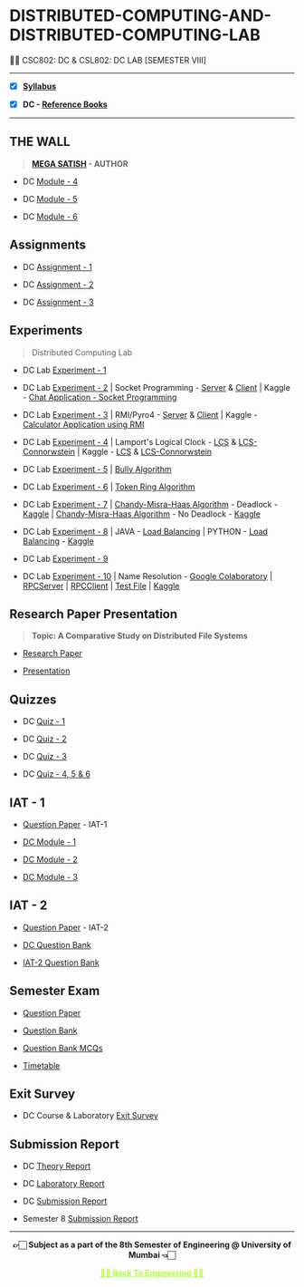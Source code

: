# DISTRIBUTED-COMPUTING-AND-DISTRIBUTED-COMPUTING-LAB
 👍🏻 CSC802: DC & CSL802: DC LAB [SEMESTER VIII]

---
 
 - [X] **[Syllabus](https://github.com/Amey-Thakur/DISTRIBUTED-COMPUTING-AND-DISTRIBUTED-COMPUTING-LAB/blob/main/MU%20SEM%20VIII%20SYLLABUS.pdf)**
 
 - [X] **DC - [Reference Books](https://github.com/Amey-Thakur/DISTRIBUTED-COMPUTING-AND-DISTRIBUTED-COMPUTING-LAB/tree/main/Reference%20Books)**

---

## THE WALL

 >**[MEGA SATISH](https://github.com/msatmod) - AUTHOR**
 
 - DC [Module - 4](https://github.com/Amey-Thakur/DISTRIBUTED-COMPUTING-AND-DISTRIBUTED-COMPUTING-LAB/blob/main/THE%20WALL/DC_Module_4.pdf)

 - DC [Module - 5](https://github.com/Amey-Thakur/DISTRIBUTED-COMPUTING-AND-DISTRIBUTED-COMPUTING-LAB/blob/main/THE%20WALL/DC_Module_5.pdf)
 
 - DC [Module - 6](https://github.com/Amey-Thakur/DISTRIBUTED-COMPUTING-AND-DISTRIBUTED-COMPUTING-LAB/blob/main/THE%20WALL/DC_Module_6.pdf)
 

## Assignments

 - DC [Assignment - 1](https://github.com/Amey-Thakur/DISTRIBUTED-COMPUTING-AND-DISTRIBUTED-COMPUTING-LAB/blob/main/Assignments/AMEY_B-50_DC_ASSIGNMENT-1.pdf)
 
 - DC [Assignment - 2](https://github.com/Amey-Thakur/DISTRIBUTED-COMPUTING-AND-DISTRIBUTED-COMPUTING-LAB/blob/main/Assignments/AMEY_B-50_DC_ASSIGNMENT-2.pdf)
 
 - DC [Assignment - 3](https://github.com/Amey-Thakur/DISTRIBUTED-COMPUTING-AND-DISTRIBUTED-COMPUTING-LAB/blob/main/Assignments/AMEY_B-50_DC_ASSIGNMENT-3.pdf)


## Experiments 
 
 >Distributed Computing Lab
 
 - DC Lab [Experiment - 1](https://github.com/Amey-Thakur/DISTRIBUTED-COMPUTING-AND-DISTRIBUTED-COMPUTING-LAB/blob/main/Experiments/Experiment%201/AMEY_B-50_DCL_EXPERIMENT-1.pdf)
 
 - DC Lab [Experiment - 2](https://github.com/Amey-Thakur/DISTRIBUTED-COMPUTING-AND-DISTRIBUTED-COMPUTING-LAB/blob/main/Experiments/Experiment%202/AMEY_B-50_DCL_EXPERIMENT-2.pdf) | Socket Programming - [Server](https://github.com/Amey-Thakur/DISTRIBUTED-COMPUTING-AND-DISTRIBUTED-COMPUTING-LAB/blob/main/Experiments/Experiment%202/server.py) & [Client](https://github.com/Amey-Thakur/DISTRIBUTED-COMPUTING-AND-DISTRIBUTED-COMPUTING-LAB/blob/main/Experiments/Experiment%202/client.py) | Kaggle - [Chat Application - Socket Programming](https://www.kaggle.com/ameythakur20/chat-application-socket-programming)
 
 - DC Lab [Experiment - 3](https://github.com/Amey-Thakur/DISTRIBUTED-COMPUTING-AND-DISTRIBUTED-COMPUTING-LAB/blob/main/Experiments/Experiment%203/AMEY_B-50_DCL_EXPERIMENT-3.pdf) | RMI/Pyro4 - [Server](https://github.com/Amey-Thakur/DISTRIBUTED-COMPUTING-AND-DISTRIBUTED-COMPUTING-LAB/blob/main/Experiments/Experiment%203/server.py) & [Client](https://github.com/Amey-Thakur/DISTRIBUTED-COMPUTING-AND-DISTRIBUTED-COMPUTING-LAB/blob/main/Experiments/Experiment%203/client.py) | Kaggle - [Calculator Application using RMI](https://www.kaggle.com/ameythakur20/calculator-application-using-rmi)
 
 - DC Lab [Experiment - 4](https://github.com/Amey-Thakur/DISTRIBUTED-COMPUTING-AND-DISTRIBUTED-COMPUTING-LAB/blob/main/Experiments/Experiment%204/AMEY_B-50_DCL_EXPERIMENT-4.pdf) | Lamport's Logical Clock - [LCS](https://github.com/Amey-Thakur/DISTRIBUTED-COMPUTING-AND-DISTRIBUTED-COMPUTING-LAB/blob/main/Experiments/Experiment%204/LCS.py) & [LCS-Connorwstein](https://github.com/Amey-Thakur/DISTRIBUTED-COMPUTING-AND-DISTRIBUTED-COMPUTING-LAB/blob/main/Experiments/Experiment%204/LCS-Connorwstein.py) | Kaggle - [LCS](https://www.kaggle.com/ameythakur20/lamport-s-logical-clock-lcs) & [LCS-Connorwstein](https://www.kaggle.com/ameythakur20/lamport-s-logical-clock-lcs-connorwstein)
 
 - DC Lab [Experiment - 5](https://github.com/Amey-Thakur/DISTRIBUTED-COMPUTING-AND-DISTRIBUTED-COMPUTING-LAB/blob/main/Experiments/Experiment%205/AMEY_B-50_DCL_EXPERIMENT-5.pdf) | [Bully Algorithm](https://github.com/Amey-Thakur/DISTRIBUTED-COMPUTING-AND-DISTRIBUTED-COMPUTING-LAB/blob/main/Experiments/Experiment%205/Bully.java)
 
 - DC Lab [Experiment - 6](https://github.com/Amey-Thakur/DISTRIBUTED-COMPUTING-AND-DISTRIBUTED-COMPUTING-LAB/blob/main/Experiments/Experiment%206/AMEY_B-50_DCL_EXPERIMENT-6.pdf) | [Token Ring Algorithm](https://github.com/Amey-Thakur/DISTRIBUTED-COMPUTING-AND-DISTRIBUTED-COMPUTING-LAB/blob/main/Experiments/Experiment%206/TokenRing.java)
 
 - DC Lab [Experiment - 7](https://github.com/Amey-Thakur/DISTRIBUTED-COMPUTING-AND-DISTRIBUTED-COMPUTING-LAB/blob/main/Experiments/Experiment%207/AMEY_B-50_DCL_EXPERIMENT-7.pdf) | [Chandy-Misra-Haas Algorithm](https://github.com/Amey-Thakur/DISTRIBUTED-COMPUTING-AND-DISTRIBUTED-COMPUTING-LAB/blob/main/Experiments/Experiment%207/ChandyMisraHaas%20(Deadlock).py) - Deadlock - [Kaggle](https://www.kaggle.com/ameythakur20/chandy-misra-haas-algorithm-deadlock) | [Chandy-Misra-Haas Algorithm](https://github.com/Amey-Thakur/DISTRIBUTED-COMPUTING-AND-DISTRIBUTED-COMPUTING-LAB/blob/main/Experiments/Experiment%207/ChandyMisraHaas%20(No%20Deadlock).py) - No Deadlock - [Kaggle](https://www.kaggle.com/ameythakur20/chandy-misra-haas-algorithm-no-deadlock)
 
 - DC Lab [Experiment - 8](https://github.com/Amey-Thakur/DISTRIBUTED-COMPUTING-AND-DISTRIBUTED-COMPUTING-LAB/blob/main/Experiments/Experiment%208/AMEY_B-50_DCL_EXPERIMENT-8.pdf) | JAVA - [Load Balancing](https://github.com/Amey-Thakur/DISTRIBUTED-COMPUTING-AND-DISTRIBUTED-COMPUTING-LAB/blob/main/Experiments/Experiment%208/LoadBalancing.java) | PYTHON - [Load Balancing](https://github.com/Amey-Thakur/DISTRIBUTED-COMPUTING-AND-DISTRIBUTED-COMPUTING-LAB/blob/main/Experiments/Experiment%208/LoadBalancing.py) - [Kaggle](https://www.kaggle.com/ameythakur20/load-balancing)
 
 - DC Lab [Experiment - 9](https://github.com/Amey-Thakur/DISTRIBUTED-COMPUTING-AND-DISTRIBUTED-COMPUTING-LAB/blob/main/Experiments/Experiment%209/AMEY_B-50_DCL_EXPERIMENT-9.pdf) 
 
 - DC Lab [Experiment - 10](https://github.com/Amey-Thakur/DISTRIBUTED-COMPUTING-AND-DISTRIBUTED-COMPUTING-LAB/blob/main/Experiments/Experiment%2010/AMEY_B-50_DCL_EXPERIMENT-10.pdf) | Name Resolution - [Google Colaboratory](https://github.com/Amey-Thakur/DISTRIBUTED-COMPUTING-AND-DISTRIBUTED-COMPUTING-LAB/blob/main/Experiments/Experiment%2010/Name_Resolution.ipynb) | [RPCServer](https://github.com/Amey-Thakur/DISTRIBUTED-COMPUTING-AND-DISTRIBUTED-COMPUTING-LAB/blob/main/Experiments/Experiment%2010/RpcServer.py) | [RPCClient](https://github.com/Amey-Thakur/DISTRIBUTED-COMPUTING-AND-DISTRIBUTED-COMPUTING-LAB/blob/main/Experiments/Experiment%2010/Rpcclient.py) | [Test File](https://github.com/Amey-Thakur/DISTRIBUTED-COMPUTING-AND-DISTRIBUTED-COMPUTING-LAB/blob/main/Experiments/Experiment%2010/Data/test.txt) | [Kaggle](https://www.kaggle.com/code/ameythakur20/name-resolution)


## Research Paper Presentation

 >**Topic: A Comparative Study on Distributed File Systems**

 - [Research Paper](https://github.com/Amey-Thakur/DISTRIBUTED-COMPUTING-AND-DISTRIBUTED-COMPUTING-LAB/blob/main/RPP/AMEY_B-50_DC_RPP/A_Comparative_Study_on_Distributed_File_Systems.pdf)
 
 - [Presentation](https://github.com/Amey-Thakur/DISTRIBUTED-COMPUTING-AND-DISTRIBUTED-COMPUTING-LAB/blob/main/RPP/AMEY_B-50_DC_RPP/A%20COMPARATIVE%20STUDY%20ON%20DISTRIBUTED%20FILE%20SYSTEMS.pdf)


## Quizzes 
 
 - DC [Quiz - 1](https://github.com/Amey-Thakur/DISTRIBUTED-COMPUTING-AND-DISTRIBUTED-COMPUTING-LAB/blob/main/Quizzes/DC_1_FH_22%5Bco1%5D.pdf)
 
 - DC [Quiz - 2](https://github.com/Amey-Thakur/DISTRIBUTED-COMPUTING-AND-DISTRIBUTED-COMPUTING-LAB/blob/main/Quizzes/DS_2_FH_22%5Bco2%5D.pdf)
 
 - DC [Quiz - 3](https://github.com/Amey-Thakur/DISTRIBUTED-COMPUTING-AND-DISTRIBUTED-COMPUTING-LAB/blob/main/Quizzes/DS_3_FH_22%5Bco3%5D.pdf)

 - DC [Quiz - 4, 5 & 6](https://github.com/Amey-Thakur/DISTRIBUTED-COMPUTING-AND-DISTRIBUTED-COMPUTING-LAB/blob/main/Quizzes/QUIZ%20II%20for%20Distributed%20Computing_Mod-IV%20to%20Mod-VI.pdf)


## IAT - 1

 - [Question Paper](https://github.com/Amey-Thakur/DISTRIBUTED-COMPUTING-AND-DISTRIBUTED-COMPUTING-LAB/blob/main/IAT-1/DC%20IAT-1%20Question%20Paper.pdf) - IAT-1
 
 - [DC Module - 1](https://github.com/Amey-Thakur/DISTRIBUTED-COMPUTING-AND-DISTRIBUTED-COMPUTING-LAB/blob/main/IAT-1/DC_Module_1-Introduction_to_Distributed_Computing.pdf)
 
 - [DC Module - 2](https://github.com/Amey-Thakur/DISTRIBUTED-COMPUTING-AND-DISTRIBUTED-COMPUTING-LAB/blob/main/IAT-1/DC_Module_2-Communication.pdf)
 
 - [DC Module - 3](https://github.com/Amey-Thakur/DISTRIBUTED-COMPUTING-AND-DISTRIBUTED-COMPUTING-LAB/blob/main/IAT-1/DC_Module_3-Synchronization.pdf) 
 
 
## IAT - 2

 - [Question Paper](https://github.com/Amey-Thakur/DISTRIBUTED-COMPUTING-AND-DISTRIBUTED-COMPUTING-LAB/blob/main/IAT-2/DC_IAT-2_Question_Paper.pdf) - IAT-2
 
 - [DC Question Bank](https://github.com/Amey-Thakur/DISTRIBUTED-COMPUTING-AND-DISTRIBUTED-COMPUTING-LAB/blob/main/IAT-2/DC_UT_2_QB.pdf)
 
 - [IAT-2 Question Bank](https://github.com/Amey-Thakur/DISTRIBUTED-COMPUTING-AND-DISTRIBUTED-COMPUTING-LAB/blob/main/IAT-2/DC_QB.pdf)


## Semester Exam

 - [Question Paper](https://github.com/Amey-Thakur/DISTRIBUTED-COMPUTING-AND-DISTRIBUTED-COMPUTING-LAB/blob/main/Semester%20Exam/DC_Question_Paper.pdf)
 
 - [Question Bank](https://github.com/Amey-Thakur/DISTRIBUTED-COMPUTING-AND-DISTRIBUTED-COMPUTING-LAB/blob/main/Semester%20Exam/DC_Question_Bank.pdf)
 
 - [Question Bank MCQs](https://github.com/Amey-Thakur/DISTRIBUTED-COMPUTING-AND-DISTRIBUTED-COMPUTING-LAB/blob/main/Semester%20Exam/DC_QB_SOLVED.pdf)
 
 - [Timetable](https://github.com/Amey-Thakur/DISTRIBUTED-COMPUTING-AND-DISTRIBUTED-COMPUTING-LAB/blob/main/Semester%20Exam/Semester%208%20Timetable.pdf)


## Exit Survey

 - DC Course & Laboratory [Exit Survey](https://github.com/Amey-Thakur/DISTRIBUTED-COMPUTING-AND-DISTRIBUTED-COMPUTING-LAB/blob/main/Exit%20Survey/Distributed%20Computing%20Exit%20Survey.pdf)


## Submission Report

 - DC [Theory Report](https://github.com/Amey-Thakur/DISTRIBUTED-COMPUTING-AND-DISTRIBUTED-COMPUTING-LAB/blob/main/Submission%20Report/Report_Viewer%20%5BTheory%5D.pdf)
 
 - DC [Laboratory Report](https://github.com/Amey-Thakur/DISTRIBUTED-COMPUTING-AND-DISTRIBUTED-COMPUTING-LAB/blob/main/Submission%20Report/Report_Viewer%20%5BLaboratory%5D.pdf)
 
 - DC [Submission Report](https://github.com/Amey-Thakur/DISTRIBUTED-COMPUTING-AND-DISTRIBUTED-COMPUTING-LAB/blob/main/Submission%20Report/AMEY_B-50_DC_SUBMISSION_REPORT.pdf)

 - Semester 8 [Submission Report](https://github.com/Amey-Thakur/DISTRIBUTED-COMPUTING-AND-DISTRIBUTED-COMPUTING-LAB/blob/main/Submission%20Report/Amey_B-50_Submission_Report.pdf)

---

<p align="center"> <b> 👉🏻 Subject as a part of the 8th Semester of Engineering @ University of Mumbai 👈🏻 <b> </p>
 
<p align="center"><a href='https://github.com/Amey-Thakur/ACHIEVEMENTS#engineering', style='color: greenyellow;'> ✌🏻 Back To Engineering ✌🏻</p>
